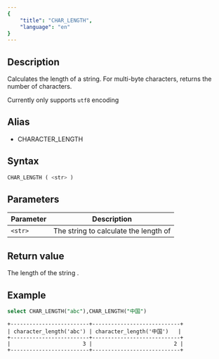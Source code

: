 ```yaml
---
{
    "title": "CHAR_LENGTH",
    "language": "en"
}
---
```


## Description

Calculates the length of a string. For multi-byte characters, returns the number of characters.

Currently only supports `utf8` encoding

## Alias

- CHARACTER_LENGTH

## Syntax

```sql
CHAR_LENGTH ( <str> )
```

## Parameters

| Parameter | Description |
|-----------|------------|
| `<str>`   | The string to calculate the length of |

## Return value

The length of the string <str>.

## Example

```sql
select CHAR_LENGTH("abc"),CHAR_LENGTH("中国")
```

```text
+-------------------------+----------------------------+
| character_length('abc') | character_length('中国')   |
+-------------------------+----------------------------+
|                       3 |                          2 |
+-------------------------+----------------------------+
```